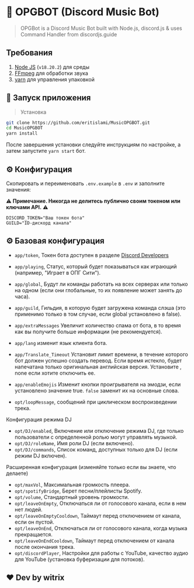 # 🤖 OPGBOT (Discord Music Bot)

> OPGBot is a Discord Music Bot built with Node.js, discord.js & uses Command Handler from discordjs.guide

## Требования

1. [Node JS](https://nodejs.org/en/) (`v18.20.2`) для среды
2. [FFmpeg](https://www.ffmpeg.org) для обработки звука
3. [yarn](https://yarnpkg.com/getting-started/usage) для управления упаковкой


## 🚀 Запуск приложения

>Установка
```sh
git clone https://github.com/eritislami/MusicOPGBOT.git
cd MusicOPGBOT
yarn install
```

После завершения установки следуйте инструкциям по настройке, а затем запустите `yarn start` бот.

## ⚙️ Конфигурация

Скопировать и переименовать `.env.example` в `.env` и заполните значения:

⚠️ **Примечание. Никогда не делитесь публично своим токеном или ключами API.** ⚠️

```.env
DISCORD_TOKEN="Ваш токен бота"
GUILD="ID-дискорд канала"
```

## ⚙️ Базовая конфигурация

- `app/token`, Токен бота доступен в разделе [Discord Developers](https://discordapp.com/developers/applications)
- `app/playing`, Статус, который будет показываться как играющий (например, "Играет в ОПГ Сити").
- `app/global`, Будут ли команды работать на всех серверах или только на одном (если они глобальные, то их появление может занять до часа).
- `app/guild`, Гильдия, в которую будет загружена команда слэша (это применимо только в том случае, если global установлено в false).
- `app/extraMessages` Увеличит количество спама от бота, в то время как вы получите больше информации (не рекомендуется).

- `app/lang` изменит язык клиента бота.

- `app/Translate_Timeout` Установит лимит времени, в течение которого бот должен успешно создать перевод. Если время истекло, будет напечатана только оригинальная английская версия. Установите , none если хотите отключить ее.

- `app/enableEmojis` Изменит кнопки проигрывателя на эмодзи, если установлено значение true. `false` заменит их на основные слова.

- `opt/loopMessage`, сообщений при циклическом воспроизведении трека.

Конфигурация режима DJ

- `opt/DJ/enabled`, Включение или отключение режима DJ, где только пользователи с определенной ролью могут управлять музыкой.
- `opt/DJ/roleName`, Имя роли DJ (если включено).
- `opt/DJ/commands`, Список команд, доступных только для DJ (если режим DJ включен).

Расширенная конфигурация (изменяйте только если вы знаете, что делаете)

- `opt/maxVol`, Максимальная громкость плеера.
- `opt/spotifyBridge`, Берет песни/плейлисты Spotify.
- `opt/volume`, Стандартный уровень громкости.
- `opt/leaveOnEmpty`, Отключаться ли от голосового канала, если в нем нет людей.
- `opt/leaveOnEmptyCooldown`, Таймаут перед отключением от канала, если он пустой.
- `opt/leaveOnEnd`,  Отключаться ли от голосового канала, когда музыка прекращается.
- `opt/leaveOnEndCooldown`, Таймаут перед отключением от канала после окончания трека.
- `opt/discordPlayer`, Настройки для работы с YouTube, качество аудио для YouTube (установка буферизации для потоков).

## ❤️ Dev by witrix

